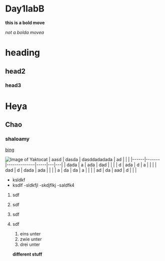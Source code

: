 # Day1labB

**this is a bold move**


*not a bolda movea*

# heading
## head2
### head3

<h1>Heya</h1>
<h2>Chao</h2>
<h3>shaloamy</h3>

[bing](https://www.google.com/search?q=practical+joke&sxsrf=ALeKk01zZlYP8aAew45vDshLypGY37LJKQ%3A1626134871244&source=hp&ei=V9nsYOqDDNTm-gSMnYPIDg&iflsig=AINFCbYAAAAAYOznZ7JYsJ-7WyleIRUqfDoFZ1kOer-2&oq=practical+joke&gs_lcp=Cgdnd3Mtd2l6EAMyAggAMgoILhCxAxCDARAKMgIIADICCAAyBwguELEDEAoyAggAMgIIADICCAAyBAgAEAoyAggAOgcIIxDqAhAnOgQIIxAnOgQIABBDOgUIABCxAzoCCC46BQgAEJECOgcIABCHAhAUOgUILhCxAzoLCC4QsQMQxwEQrwE6CAguEMcBEK8BOgsILhCxAxDHARCjAjoHCAAQsQMQQzoICC4QsQMQkwI6CgguEMcBEK8BEEM6CAgAELEDEIMBUOk0WLRGYKBHaAFwAHgAgAFciAGYCJIBAjE0mAEAoAEBqgEHZ3dzLXdperABCg&sclient=gws-wiz&ved=0ahUKEwiqi-u64N7xAhVUs54KHYzOAOkQ4dUDCAk&uact=5)

![Image of Yaktocat](https://octodex.github.com/images/yaktocat.png)
| aasd | dasda | dasddadadada | ad  |   |   |
|------|-------|--------------|-----|---|---|
| dada | a     | ada          | dad |   |   |
| d    | ada   | d            | a   |   |   |
| dad  | d     | dada         | ada |   |   |
| a    | da    | da           | a   |   |   |
| ad   | da    | aad          | d   |   |   |


- ksldkf
- ksdlf
    -sldkfjl
    -skdjflkj
-saldfk4

1)  sdf
1) sdf
1) sdf
1) sdf
    1) eins unter
    1) zwie unter
     1) drei unter 

     **different stuff**
